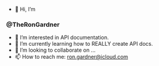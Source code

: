 - 👋 Hi, I’m 
### @TheRonGardner
- 👀 I’m interested in API documentation.
- 🌱 I’m currently learning how to REALLY create API docs.
- 💞️ I’m looking to collaborate on ...
- 📫 How to reach me: ron.gardner@icloud.com

<!---
TheRonGardner/TheRonGardner is a ✨ special ✨ repository because its `README.md` (this file) appears on your GitHub profile.
You can click the Preview link to take a look at your changes.
--->
